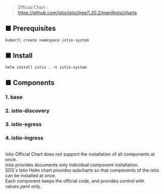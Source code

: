 > Official Chart : https://github.com/istio/istio/tree/1.20.2/manifests/charts

## ■ Prerequisites

```
kubectl create namespace istio-system
```

## ■ Install
```
helm install istio . -n istio-system
```

## ■ Components
### 1. base
### 2. istio-discovery
### 3. istio-egress
### 4. istio-ingress

<br>
Istio Official Chart does not support the installation of all components at once.
<br>
Istio provides documents only individual component installation.
<br>
SDS`s Istio Helm chart provides subcharts so that components of the istio can be installed at once.
<br>
Each component keeps the official code, and provides control with values.yaml only.